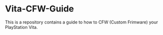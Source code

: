 # Vita-CFW-Guide
This is a repository contains a guide to how to CFW (Custom Frimware) your PlayStation Vita.

